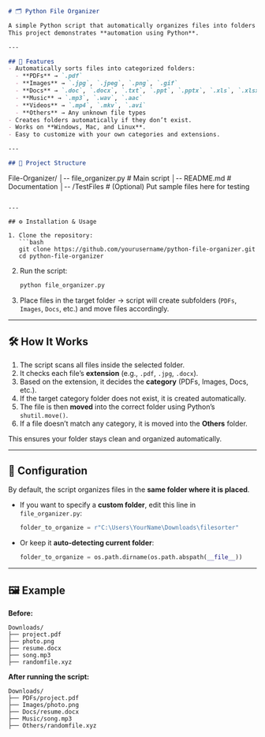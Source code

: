 
```markdown
# 🗂️ Python File Organizer

A simple Python script that automatically organizes files into folders based on their extensions (PDFs, Images, Docs, Music, Videos, Others).  
This project demonstrates **automation using Python**.

---

## 🚀 Features
- Automatically sorts files into categorized folders:
  - **PDFs** → `.pdf`
  - **Images** → `.jpg`, `.jpeg`, `.png`, `.gif`
  - **Docs** → `.doc`, `.docx`, `.txt`, `.ppt`, `.pptx`, `.xls`, `.xlsx`
  - **Music** → `.mp3`, `.wav`, `.aac`
  - **Videos** → `.mp4`, `.mkv`, `.avi`
  - **Others** → Any unknown file types
- Creates folders automatically if they don’t exist.
- Works on **Windows, Mac, and Linux**.
- Easy to customize with your own categories and extensions.

---

## 📂 Project Structure
```

File-Organizer/
│-- file\_organizer.py   # Main script
│-- README.md           # Documentation
│-- /TestFiles          # (Optional) Put sample files here for testing

````

---

## ⚙️ Installation & Usage

1. Clone the repository:
   ```bash
   git clone https://github.com/yourusername/python-file-organizer.git
   cd python-file-organizer
````

2. Run the script:

   ```bash
   python file_organizer.py
   ```

3. Place files in the target folder → script will create subfolders (`PDFs`, `Images`, `Docs`, etc.) and move files accordingly.

---

## 🛠️ How It Works

1. The script scans all files inside the selected folder.
2. It checks each file’s **extension** (e.g., `.pdf`, `.jpg`, `.docx`).
3. Based on the extension, it decides the **category** (PDFs, Images, Docs, etc.).
4. If the target category folder does not exist, it is created automatically.
5. The file is then **moved** into the correct folder using Python’s `shutil.move()`.
6. If a file doesn’t match any category, it is moved into the **Others** folder.

This ensures your folder stays clean and organized automatically.

---

## 🔧 Configuration

By default, the script organizes files in the **same folder where it is placed**.

* If you want to specify a **custom folder**, edit this line in `file_organizer.py`:

  ```python
  folder_to_organize = r"C:\Users\YourName\Downloads\filesorter"
  ```

* Or keep it **auto-detecting current folder**:

  ```python
  folder_to_organize = os.path.dirname(os.path.abspath(__file__))
  ```

---

## 🖼️ Example

**Before:**

```
Downloads/
├── project.pdf
├── photo.png
├── resume.docx
├── song.mp3
├── randomfile.xyz
```

**After running the script:**

```
Downloads/
├── PDFs/project.pdf
├── Images/photo.png
├── Docs/resume.docx
├── Music/song.mp3
├── Others/randomfile.xyz
```
